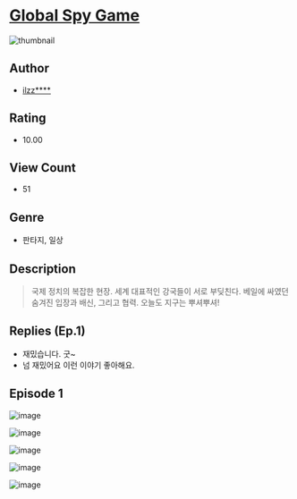 # [Global Spy Game](https://comic.naver.com/challenge/list?titleId=811085)
![thumbnail](https://image-comic.pstatic.net/user_contents_data/challenge_comic/2023/05/25/302348/upload_7234013796277303607_480x623.jpeg)

## Author
- [ilzz****](https://comic.naver.com/artistTitle?id=302348)

## Rating
- 10.00

## View Count
- 51

## Genre
- 판타지, 일상

## Description
> 국제 정치의 복잡한 현장. 세계 대표적인 강국들이 서로 부딪친다. 베일에 싸였던 숨겨진 입장과 배신, 그리고 협력. 오늘도 지구는 뿌셔뿌셔!

## Replies (Ep.1)
- 재밌습니다. 굿~
- 넘 재밌어요 이런 이야기 좋아해요.

## Episode 1
![image](https://image-comic.pstatic.net/user_contents_data/challenge_comic/2023/05/25/302348/upload_3691093756861494321.jpeg)

![image](https://image-comic.pstatic.net/user_contents_data/challenge_comic/2023/05/25/302348/upload_3834872684193396066.jpeg)

![image](https://image-comic.pstatic.net/user_contents_data/challenge_comic/2023/05/25/302348/upload_7147321688881062497.jpeg)

![image](https://image-comic.pstatic.net/user_contents_data/challenge_comic/2023/05/25/302348/upload_3834028073757587556.jpeg)

![image](https://image-comic.pstatic.net/user_contents_data/challenge_comic/2023/05/25/302348/upload_7018069712548553570.jpeg)
